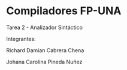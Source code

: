 # Compiladores FP-UNA

Tarea 2 - Analizador Sintáctico

Integrantes:

  Richard Damian Cabrera Chena
  
  Johana Carolina Pineda Nuñez
